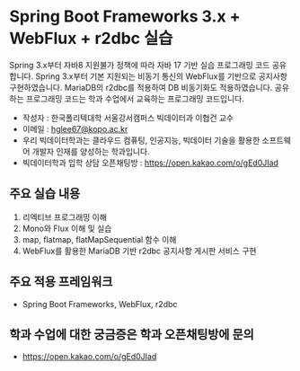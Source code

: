 # Spring Boot Frameworks 3.x + WebFlux + r2dbc 실습

Spring 3.x부터 자바8 지원불가 정책에 따라 자바 17 기반 실습 프로그래밍 코드 공유합니다.
Spring 3.x부터 기본 지원되는 비동기 통신의 WebFlux를 기반으로 공지사항 구현하였습니다.
MariaDB의 r2dbc를 적용하여 DB 비동기화도 적용하였습니다.
공유하는 프로그래밍 코드는 학과 수업에서 교육하는 프로그래밍 코드입니다.

* 작성자 : 한국폴리텍대학 서울강서캠퍼스 빅데이터과 이협건 교수
* 이메일 : hglee67@kopo.ac.kr
* 우리 빅데이터학과는 클라우드 컴퓨팅, 인공지능, 빅데이터 기술을 활용한 소프트웨어 개발자 인재를 양성하는 학과입니다.
* 빅데이터학과 입학 상담 오픈채팅방 : https://open.kakao.com/o/gEd0JIad

## 주요 실습 내용
1. 리엑티브 프로그래밍 이해
2. Mono와 Flux 이해 및 실습
3. map, flatmap, flatMapSequential 함수 이해
4. WebFlux를 활용한 MariaDB 기반 r2dbc 공지사항 게시판 서비스 구현

## 주요 적용 프레임워크
* Spring Boot Frameworks, WebFlux, r2dbc

## 학과 수업에 대한 궁금증은 학과 오픈채팅방에 문의
* https://open.kakao.com/o/gEd0JIad
